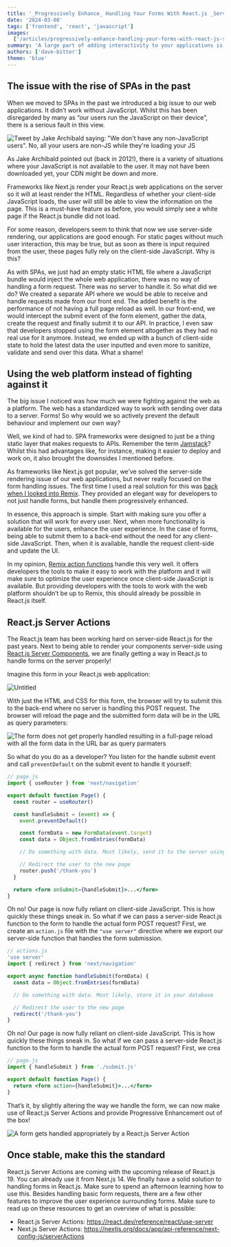 ```yaml
---
title: '_Progressively Enhance_ Handling Your Forms With React.js _Server Actions_'
date: '2024-03-08'
tags: ['frontend', 'react', 'javascript']
images:
  ['/articles/progressively-enhance-handling-your-forms-with-react-js-server-actions/hero.png']
summary: 'A large part of adding interactivity to your applications is through forms. Single Page Applications SPAs have not always handled this part the best. Let’s have a look at how we can use React.js Server Actions to handle your forms progressively enhanced.'
authors: ['dave-bitter']
theme: 'blue'
---
```


## The issue with the rise of SPAs in the past

When we moved to SPAs in the past we introduced a big issue to our web applications. It didn’t work without JavaScript. Whilst this has been disregarded by many as “our users run the JavaScript on their device”, there is a serious fault in this view.

![Tweet by Jake Archibald saying: "We don't have any non-JavaScript users". No, all your users are non-JS while they're loading your JS](/articles/progressively-enhance-handling-your-forms-with-react-js-server-actions/jake-archibald-tweet.png)

As Jake Archibald pointed out (back in 2012!), there is a variety of situations where your JavaScript is not available to the user. It may not have been downloaded yet, your CDN might be down and more.

Frameworks like Next.js render your React.js web applications on the server so it will at least render the HTML. Regardless of whether your client-side JavaScript loads, the user will still be able to view the information on the page. This is a must-have feature as before, you would simply see a white page if the React.js bundle did not load.

For some reason, developers seem to think that now we use server-side rendering, our applications are good enough. For static pages without much user interaction, this may be true, but as soon as there is input required from the user, these pages fully rely on the client-side JavaScript. Why is this?

As with SPAs, we just had an empty static HTML file where a JavaScript bundle would inject the whole web application, there was no way of handling a form request. There was no server to handle it. So what did we do? We created a separate API where we would be able to receive and handle requests made from our front end. The added benefit is the performance of not having a full page reload as well. In our front-end, we would intercept the submit event of the form element, gather the data, create the request and finally submit it to our API. In practice, I even saw that developers stopped using the form element altogether as they had no real use for it anymore. Instead, we ended up with a bunch of client-side state to hold the latest data the user inputted and even more to sanitize, validate and send over this data. What a shame!

## Using the web platform instead of fighting against it

The big issue I noticed was how much we were fighting against the web as a platform. The web has a standardized way to work with sending over data to a server. Forms! So why would we so actively prevent the default behaviour and implement our own way?

Well, we kind of had to. SPA frameworks were designed to just be a thing static layer that makes requests to APIs. Remember the term [Jamstack](https://jamstack.org/)? Whilst this had advantages like, for instance, making it easier to deploy and work on, it also brought the downsides I mentioned before.

As frameworks like Next.js got popular, we’ve solved the server-side rendering issue of our web applications, but never really focused on the form handling issues. The first time I used a real solution for this was [back when I looked into Remix](https://techhub.iodigital.com/articles/first-look-at-remix). They provided an elegant way for developers to not just handle forms, but handle them progressively enhanced.

In essence, this approach is simple. Start with making sure you offer a solution that will work for every user. Next, when more functionality is available for the users, enhance the user experience. In the case of forms, being able to submit them to a back-end without the need for any client-side JavaScript. Then, when it is available, handle the request client-side and update the UI.

In my opinion, [Remix action functions](https://www.davebitter.com/articles/remix-loaderfunction-vs-actionfunction#actionfunction) handle this very well. It offers developers the tools to make it easy to work with the platform and it will make sure to optimize the user experience once client-side JavaScript is available. But providing developers with the tools to work with the web platform shouldn’t be up to Remix, this should already be possible in React.js itself.

## React.js Server Actions

The React.js team has been working hard on server-side React.js for the past years. Next to being able to render your components server-side using [React.js Server Components](https://www.patterns.dev/react/react-server-components/), we are finally getting a way in React.js to handle forms on the server properly!

Imagine this form in your React.js web application:

![Untitled](/articles/progressively-enhance-handling-your-forms-with-react-js-server-actions/form.png)

With just the HTML and CSS for this form, the browser will try to submit this to the back-end where no server is handling this POST request. The browser will reload the page and the submitted form data will be in the URL as query parameters:

![The form does not get properly handled resulting in a full-page reload with all the form data in the URL bar as query parmaters](/articles/progressively-enhance-handling-your-forms-with-react-js-server-actions/client-side-form.gif)

So what do you do as a developer? You listen for the handle submit event and call `preventDefault` on the submit event to handle it yourself:

```jsx
// page.js
import { useRouter } from 'next/navigation'

export default function Page() {
  const router = useRouter()

  const handleSubmit = (event) => {
    event.preventDefault()

    const formData = new FormData(event.target)
    const data = Object.fromEntries(formData)

    // Do something with data. Most likely, send it to the server using fetch

    // Redirect the user to the new page
    router.push('/thank-you')
  }

  return <form onSubmit={handleSubmit}>...</form>
}
```

Oh no! Our page is now fully reliant on client-side JavaScript. This is how quickly these things sneak in. So what if we can pass a server-side React.js function to the form to handle the actual form POST request? First, we create an `action.js` file with the `"use server"` directive where we export our server-side function that handles the form submission.

```jsx
// actions.js
'use server'
import { redirect } from 'next/navigation'

export async function handleSubmit(formData) {
  const data = Object.fromEntries(formData)

  // Do something with data. Most likely, store it in your database

  // Redirect the user to the new page
  redirect('/thank-you')
}
```

Oh no! Our page is now fully reliant on client-side JavaScript. This is how quickly these things sneak in. So what if we can pass a server-side React.js function to the form to handle the actual form POST request? First, we crea

```jsx
// page.js
import { handleSubmit } from './submit.js'

export default function Page() {
  return <form action={handleSubmit}>...</form>
}
```

That’s it, by slightly altering the way we handle the form, we can now make use of React.js Server Actions and provide Progressive Enhancement out of the box!

![A form gets handled appropriately by a React.js Server Action](/articles/progressively-enhance-handling-your-forms-with-react-js-server-actions/server-side-form.gif)

## Once stable, make this the standard

React.js Server Actions are coming with the upcoming release of React.js 19. You can already use it from Next.js 14. We finally have a solid solution to handling forms in React.js. Make sure to spend an afternoon learning how to use this. Besides handling basic form requests, there are a few other features to improve the user experience surrounding forms. Make sure to read up on these resources to get an overview of what is possible:

- React.js Server Actions: https://react.dev/reference/react/use-server
- Next.js Server Actions: https://nextjs.org/docs/app/api-reference/next-config-js/serverActions
